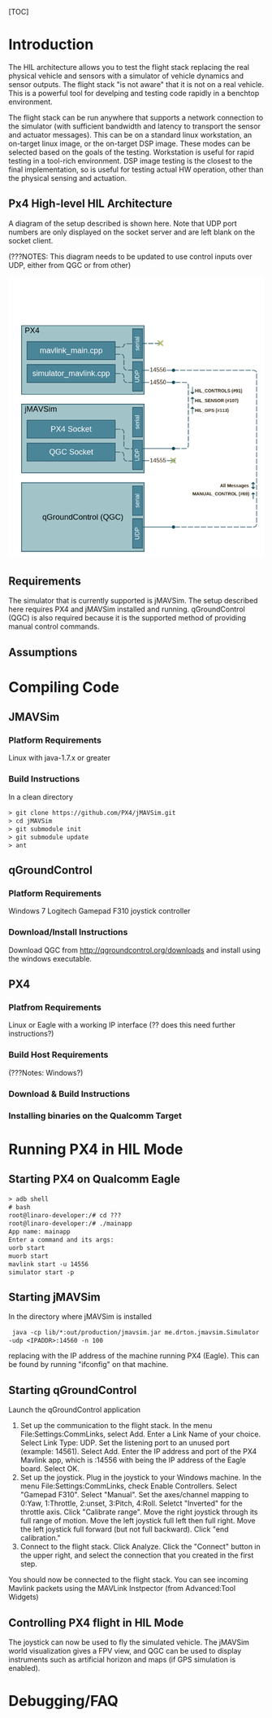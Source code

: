 [TOC]

# Introduction

The HIL architecture allows you to test the flight stack replacing the real physical vehicle and sensors with a simulator of vehicle dynamics and sensor outputs.  The flight stack "is not aware" that it is not on a real vehicle.  This is a powerful tool for develping and testing code rapidly in a benchtop environment. 

The flight stack can be run anywhere that supports a network connection to the simulator (with sufficient bandwidth and latency to transport the sensor and actuator messages).  This can be on a standard linux workstation, an on-target linux image, or the on-target DSP image.  These modes can be selected based on the goals of the testing.  Workstation is useful for rapid testing in a tool-rich environment.  DSP image testing is the closest to the final implementation, so is useful for testing actual HW operation, other than the physical sensing and actuation.

## Px4 High-level HIL Architecture

A diagram of the setup described is shown here.  Note that UDP port numbers are only displayed on the socket server and are left blank on the socket client. 

(???NOTES:  This diagram needs to be updated to use control inputs over UDP, either from QGC or from other)

![SITL Diagram](./SITL_Diagram_QGC.png "SITL Diagram")  

## Requirements
The simulator that is currently supported is jMAVSim.  The setup described here requires PX4 and jMAVSim installed and running.  qGroundControl (QGC) is also required because it is the supported method of providing manual control commands.  

## Assumptions

# Compiling Code

## JMAVSim

### Platform Requirements
Linux with java-1.7.x or greater

### Build Instructions
In a clean directory
```
> git clone https://github.com/PX4/jMAVSim.git
> cd jMAVSim
> git submodule init
> git submodule update
> ant
```

## qGroundControl

### Platform Requirements
Windows 7
Logitech Gamepad F310 joystick controller

### Download/Install Instructions
Download QGC from http://qgroundcontrol.org/downloads and install using the windows executable.


## PX4

### Platfrom Requirements
Linux or Eagle with a working IP interface (?? does this need further instructions?)

### Build Host Requirements
(???Notes:  Windows?)

### Download & Build Instructions

### Installing binaries on the Qualcomm Target

# Running PX4 in HIL Mode

## Starting PX4 on Qualcomm Eagle

```
> adb shell
# bash
root@linaro-developer:/# cd ???
root@linaro-developer:/# ./mainapp
App name: mainapp
Enter a command and its args:
uorb start
muorb start
mavlink start -u 14556
simulator start -p
```

## Starting jMAVSim
In the directory where jMAVSim is installed
```
 java -cp lib/*:out/production/jmavsim.jar me.drton.jmavsim.Simulator -udp <IPADDR>:14560 -n 100
```
replacing <IPADDR> with the IP address of the machine running PX4 (Eagle).  This can be found by running "ifconfig" on that machine.

## Starting qGroundControl
Launch the qGroundControl application
1. Set up the communication to the flight stack.  In the menu File:Settings:CommLinks, select Add.  Enter a Link Name of your choice.  Select Link Type: UDP.  Set the listening port to an unused port (example: 14561).  Select Add.  Enter the IP address and port of the PX4 Mavlink app, which is <IPADDR>:14556 with <IPADDR> being the IP address of the Eagle board. Select OK.
1. Set up the joystick.  Plug in the joystick to your Windows machine.  In the menu File:Settings:CommLinks, check Enable Controllers.  Select "Gamepad F310".  Select "Manual".  Set the axes/channel mapping to 0:Yaw, 1:Throttle, 2:unset, 3:Pitch, 4:Roll.  Seletct "Inverted" for the throttle axis.  Click "Calibrate range".  Move the right joystick through its full range of motion.  Move the left joystick full left then full right.  Move the left joystick full forward (but not full backward).  Click "end calibration."
1. Connect to the flight stack.  Click Analyze.  Click the "Connect" button in the upper right, and select the connection that you created in the first step.

You should now be connected to the flight stack.  You can see incoming Mavlink packets using the MAVLink Instpector (from Advanced:Tool Widgets)


## Controlling PX4 flight in HIL Mode
The joystick can now be used to fly the simulated vehicle.  The jMAVSim world visualization gives a FPV view, and QGC can be used to display instruments such as artificial horizon and maps (if GPS simulation is enabled).


# Debugging/FAQ
